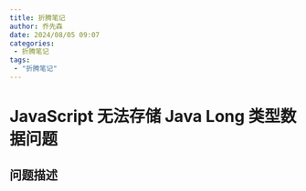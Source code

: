 ```yaml
---
title: 折腾笔记
author: 乔先森
date: 2024/08/05 09:07
categories:
 - 折腾笔记
tags:
 - "折腾笔记"
---
```


# JavaScript 无法存储 Java Long 类型数据问题

## 问题描述

